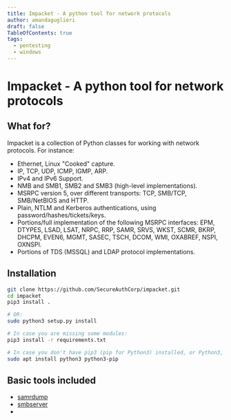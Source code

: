```yaml
---
title: Impacket - A python tool for network protocols
author: amandaguglieri
draft: false
TableOfContents: true
tags:
  - pentesting
  - windows
---
```


# Impacket - A python tool for network protocols

## What for? 

Impacket is a collection of Python classes for working with network protocols. For instance:

- Ethernet, Linux "Cooked" capture.
- IP, TCP, UDP, ICMP, IGMP, ARP.
- IPv4 and IPv6 Support.
- NMB and SMB1, SMB2 and SMB3 (high-level implementations).
- MSRPC version 5, over different transports: TCP, SMB/TCP, SMB/NetBIOS and HTTP.
- Plain, NTLM and Kerberos authentications, using password/hashes/tickets/keys.
- Portions/full implementation of the following MSRPC interfaces: EPM, DTYPES, LSAD, LSAT, NRPC, RRP, SAMR, SRVS, WKST, SCMR, BKRP, DHCPM, EVEN6, MGMT, SASEC, TSCH, DCOM, WMI, OXABREF, NSPI, OXNSPI.
- Portions of TDS (MSSQL) and LDAP protocol implementations.

## Installation

```bash
git clone https://github.com/SecureAuthCorp/impacket.git
cd impacket
pip3 install .

# OR:
sudo python3 setup.py install

# In case you are missing some modules:
pip3 install -r requirements.txt

# In case you don't have pip3 (pip for Python3) installed, or Python3, install it with the following commands
sudo apt install python3 python3-pip
```

## Basic tools included

- [samrdump](samrdump.md) 
- [smbserver](smbserver.md)
- 


